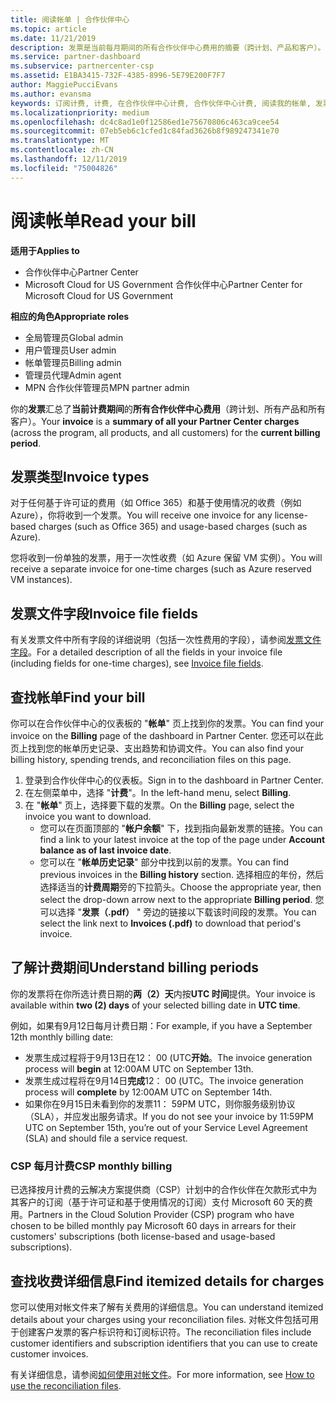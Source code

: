 ```yaml
---
title: 阅读帐单 | 合作伙伴中心
ms.topic: article
ms.date: 11/21/2019
description: 发票是当前每月期间的所有合作伙伴中心费用的摘要（跨计划、产品和客户）。
ms.service: partner-dashboard
ms.subservice: partnercenter-csp
ms.assetid: E1BA3415-732F-4385-8996-5E79E200F7F7
author: MaggiePucciEvans
ms.author: evansma
keywords: 订阅计费, 计费, 在合作伙伴中心计费, 合作伙伴中心计费, 阅读我的帐单, 发票, 合作伙伴中心发票, 云解决方案提供商发票, 我的帐单在哪里？
ms.localizationpriority: medium
ms.openlocfilehash: dc4c8ad1e0f12586ed1e75670806c463ca9cee54
ms.sourcegitcommit: 07eb5eb6c1cfed1c84fad3626b8f989247341e70
ms.translationtype: MT
ms.contentlocale: zh-CN
ms.lasthandoff: 12/11/2019
ms.locfileid: "75004826"
---
```

# <a name="read-your-bill"></a><span data-ttu-id="0abdf-104">阅读帐单</span><span class="sxs-lookup"><span data-stu-id="0abdf-104">Read your bill</span></span>

<span data-ttu-id="0abdf-105">**适用于**</span><span class="sxs-lookup"><span data-stu-id="0abdf-105">**Applies to**</span></span>

- <span data-ttu-id="0abdf-106">合作伙伴中心</span><span class="sxs-lookup"><span data-stu-id="0abdf-106">Partner Center</span></span>
- <span data-ttu-id="0abdf-107">Microsoft Cloud for US Government 合作伙伴中心</span><span class="sxs-lookup"><span data-stu-id="0abdf-107">Partner Center for Microsoft Cloud for US Government</span></span>

<span data-ttu-id="0abdf-108">**相应的角色**</span><span class="sxs-lookup"><span data-stu-id="0abdf-108">**Appropriate roles**</span></span>
-   <span data-ttu-id="0abdf-109">全局管理员</span><span class="sxs-lookup"><span data-stu-id="0abdf-109">Global admin</span></span>
-   <span data-ttu-id="0abdf-110">用户管理员</span><span class="sxs-lookup"><span data-stu-id="0abdf-110">User admin</span></span>
-   <span data-ttu-id="0abdf-111">帐单管理员</span><span class="sxs-lookup"><span data-stu-id="0abdf-111">Billing admin</span></span>
-   <span data-ttu-id="0abdf-112">管理员代理</span><span class="sxs-lookup"><span data-stu-id="0abdf-112">Admin agent</span></span>
-   <span data-ttu-id="0abdf-113">MPN 合作伙伴管理员</span><span class="sxs-lookup"><span data-stu-id="0abdf-113">MPN partner admin</span></span>

<span data-ttu-id="0abdf-114">你的**发票**汇总了**当前计费期间**的**所有合作伙伴中心费用**（跨计划、所有产品和所有客户）。</span><span class="sxs-lookup"><span data-stu-id="0abdf-114">Your **invoice** is a **summary of all your Partner Center charges** (across the program, all products, and all customers) for the **current billing period**.</span></span>

## <a name="invoice-types"></a><span data-ttu-id="0abdf-115">发票类型</span><span class="sxs-lookup"><span data-stu-id="0abdf-115">Invoice types</span></span>

<span data-ttu-id="0abdf-116">对于任何基于许可证的费用（如 Office 365）和基于使用情况的收费（例如 Azure），你将收到一个发票。</span><span class="sxs-lookup"><span data-stu-id="0abdf-116">You will receive one invoice for any license-based charges (such as Office 365) and usage-based charges (such as Azure).</span></span>

<span data-ttu-id="0abdf-117">您将收到一份单独的发票，用于一次性收费（如 Azure 保留 VM 实例）。</span><span class="sxs-lookup"><span data-stu-id="0abdf-117">You will receive a separate invoice for one-time charges (such as Azure reserved VM instances).</span></span>

## <a name="invoice-file-fields"></a><span data-ttu-id="0abdf-118">发票文件字段</span><span class="sxs-lookup"><span data-stu-id="0abdf-118">Invoice file fields</span></span>

<span data-ttu-id="0abdf-119">有关发票文件中所有字段的详细说明（包括一次性费用的字段），请参阅[发票文件字段](invoice-file.md)。</span><span class="sxs-lookup"><span data-stu-id="0abdf-119">For a detailed description of all the fields in your invoice file (including fields for one-time charges), see [Invoice file fields](invoice-file.md).</span></span>

## <a name="find-your-bill"></a><span data-ttu-id="0abdf-120">查找帐单</span><span class="sxs-lookup"><span data-stu-id="0abdf-120">Find your bill</span></span>

<span data-ttu-id="0abdf-121">你可以在合作伙伴中心的仪表板的 "**帐单**" 页上找到你的发票。</span><span class="sxs-lookup"><span data-stu-id="0abdf-121">You can find your invoice on the **Billing** page of the dashboard in Partner Center.</span></span> <span data-ttu-id="0abdf-122">您还可以在此页上找到您的帐单历史记录、支出趋势和协调文件。</span><span class="sxs-lookup"><span data-stu-id="0abdf-122">You can also find your billing history, spending trends, and reconciliation files on this page.</span></span>

1. <span data-ttu-id="0abdf-123">登录到合作伙伴中心的仪表板。</span><span class="sxs-lookup"><span data-stu-id="0abdf-123">Sign in to the dashboard in Partner Center.</span></span>
2. <span data-ttu-id="0abdf-124">在左侧菜单中，选择 "**计费**"。</span><span class="sxs-lookup"><span data-stu-id="0abdf-124">In the left-hand menu, select **Billing**.</span></span>
3. <span data-ttu-id="0abdf-125">在 "**帐单**" 页上，选择要下载的发票。</span><span class="sxs-lookup"><span data-stu-id="0abdf-125">On the **Billing** page, select the invoice you want to download.</span></span>
    - <span data-ttu-id="0abdf-126">您可以在页面顶部的 "**帐户余额**" 下，找到指向最新发票的链接。</span><span class="sxs-lookup"><span data-stu-id="0abdf-126">You can find a link to your latest invoice at the top of the page under **Account balance as of last invoice date**.</span></span>
    - <span data-ttu-id="0abdf-127">您可以在 "**帐单历史记录**" 部分中找到以前的发票。</span><span class="sxs-lookup"><span data-stu-id="0abdf-127">You can find previous invoices in the **Billing history** section.</span></span> <span data-ttu-id="0abdf-128">选择相应的年份，然后选择适当的**计费周期**旁的下拉箭头。</span><span class="sxs-lookup"><span data-stu-id="0abdf-128">Choose the appropriate year, then select the drop-down arrow next to the appropriate **Billing period**.</span></span> <span data-ttu-id="0abdf-129">您可以选择 "**发票（.pdf）** " 旁边的链接以下载该时间段的发票。</span><span class="sxs-lookup"><span data-stu-id="0abdf-129">You can select the link next to **Invoices (.pdf)** to download that period's invoice.</span></span>

## <a name="understand-billing-periods"></a><span data-ttu-id="0abdf-130">了解计费期间</span><span class="sxs-lookup"><span data-stu-id="0abdf-130">Understand billing periods</span></span>

<span data-ttu-id="0abdf-131">你的发票将在你所选计费日期的**两（2）天**内按**UTC 时间**提供。</span><span class="sxs-lookup"><span data-stu-id="0abdf-131">Your invoice is available within **two (2) days** of your selected billing date in **UTC time**.</span></span>

<span data-ttu-id="0abdf-132">例如，如果有9月12日每月计费日期：</span><span class="sxs-lookup"><span data-stu-id="0abdf-132">For example, if you have a September 12th monthly billing date:</span></span>

- <span data-ttu-id="0abdf-133">发票生成过程将于9月13日在12： 00 (UTC**开始**。</span><span class="sxs-lookup"><span data-stu-id="0abdf-133">The invoice generation process will **begin** at 12:00AM UTC on September 13th.</span></span>
- <span data-ttu-id="0abdf-134">发票生成过程将在9月14日**完成**12： 00 (UTC。</span><span class="sxs-lookup"><span data-stu-id="0abdf-134">The invoice generation process will **complete** by 12:00AM UTC on September 14th.</span></span>
- <span data-ttu-id="0abdf-135">如果你在9月15日未看到你的发票11： 59PM UTC，则你服务级别协议（SLA），并应发出服务请求。</span><span class="sxs-lookup"><span data-stu-id="0abdf-135">If you do not see your invoice by 11:59PM UTC on September 15th, you’re out of your Service Level Agreement (SLA) and should file a service request.</span></span>

### <a name="csp-monthly-billing"></a><span data-ttu-id="0abdf-136">CSP 每月计费</span><span class="sxs-lookup"><span data-stu-id="0abdf-136">CSP monthly billing</span></span>

<span data-ttu-id="0abdf-137">已选择按月计费的云解决方案提供商（CSP）计划中的合作伙伴在欠款形式中为其客户的订阅（基于许可证和基于使用情况的订阅）支付 Microsoft 60 天的费用。</span><span class="sxs-lookup"><span data-stu-id="0abdf-137">Partners in the Cloud Solution Provider (CSP) program who have chosen to be billed monthly pay Microsoft 60 days in arrears for their customers' subscriptions (both license-based and usage-based subscriptions).</span></span>

## <a name="find-itemized-details-for-charges"></a><span data-ttu-id="0abdf-138">查找收费详细信息</span><span class="sxs-lookup"><span data-stu-id="0abdf-138">Find itemized details for charges</span></span>

<span data-ttu-id="0abdf-139">您可以使用对帐文件来了解有关费用的详细信息。</span><span class="sxs-lookup"><span data-stu-id="0abdf-139">You can understand itemized details about your charges using your reconciliation files.</span></span> <span data-ttu-id="0abdf-140">对帐文件包括可用于创建客户发票的客户标识符和订阅标识符。</span><span class="sxs-lookup"><span data-stu-id="0abdf-140">The reconciliation files include customer identifiers and subscription identifiers that you can use to create customer invoices.</span></span>

<span data-ttu-id="0abdf-141">有关详细信息，请参阅[如何使用对帐文件](use-the-reconciliation-files.md)。</span><span class="sxs-lookup"><span data-stu-id="0abdf-141">For more information, see [How to use the reconciliation files](use-the-reconciliation-files.md).</span></span>
